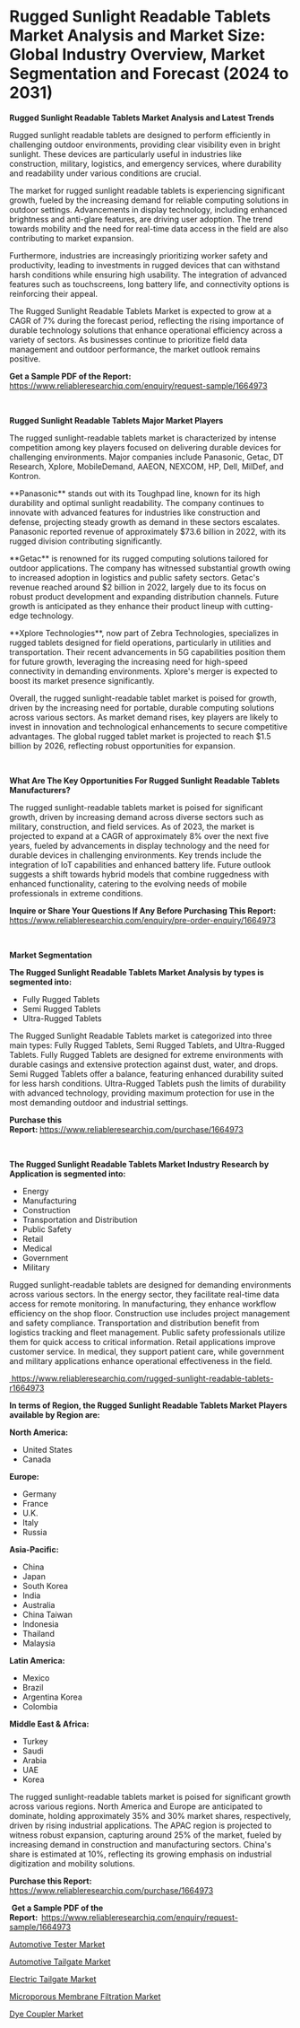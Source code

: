 <p><h1>Rugged Sunlight Readable Tablets Market Analysis and Market Size: Global Industry Overview, Market Segmentation and Forecast (2024 to 2031)</h1></p><p><strong>Rugged Sunlight Readable Tablets Market Analysis and Latest Trends</strong></p>
<p><p>Rugged sunlight readable tablets are designed to perform efficiently in challenging outdoor environments, providing clear visibility even in bright sunlight. These devices are particularly useful in industries like construction, military, logistics, and emergency services, where durability and readability under various conditions are crucial. </p><p>The market for rugged sunlight readable tablets is experiencing significant growth, fueled by the increasing demand for reliable computing solutions in outdoor settings. Advancements in display technology, including enhanced brightness and anti-glare features, are driving user adoption. The trend towards mobility and the need for real-time data access in the field are also contributing to market expansion. </p><p>Furthermore, industries are increasingly prioritizing worker safety and productivity, leading to investments in rugged devices that can withstand harsh conditions while ensuring high usability. The integration of advanced features such as touchscreens, long battery life, and connectivity options is reinforcing their appeal. </p><p>The Rugged Sunlight Readable Tablets Market is expected to grow at a CAGR of 7% during the forecast period, reflecting the rising importance of durable technology solutions that enhance operational efficiency across a variety of sectors. As businesses continue to prioritize field data management and outdoor performance, the market outlook remains positive.</p></p>
<p><strong>Get a Sample PDF of the Report:&nbsp;</strong> <a href="https://www.reliableresearchiq.com/enquiry/request-sample/1664973?utm_campaign=1102&utm_medium=2&utm_source=Github&utm_content=ia&utm_term=10122024&utm_id=rugged-sunlight-readable-tablets">https://www.reliableresearchiq.com/enquiry/request-sample/1664973</a></p>
<p>&nbsp;</p>
<p><strong>Rugged Sunlight Readable Tablets Major Market Players</strong></p>
<p><p>The rugged sunlight-readable tablets market is characterized by intense competition among key players focused on delivering durable devices for challenging environments. Major companies include Panasonic, Getac, DT Research, Xplore, MobileDemand, AAEON, NEXCOM, HP, Dell, MilDef, and Kontron.</p><p>**Panasonic** stands out with its Toughpad line, known for its high durability and optimal sunlight readability. The company continues to innovate with advanced features for industries like construction and defense, projecting steady growth as demand in these sectors escalates. Panasonic reported revenue of approximately $73.6 billion in 2022, with its rugged division contributing significantly.</p><p>**Getac** is renowned for its rugged computing solutions tailored for outdoor applications. The company has witnessed substantial growth owing to increased adoption in logistics and public safety sectors. Getac's revenue reached around $2 billion in 2022, largely due to its focus on robust product development and expanding distribution channels. Future growth is anticipated as they enhance their product lineup with cutting-edge technology.</p><p>**Xplore Technologies**, now part of Zebra Technologies, specializes in rugged tablets designed for field operations, particularly in utilities and transportation. Their recent advancements in 5G capabilities position them for future growth, leveraging the increasing need for high-speed connectivity in demanding environments. Xplore's merger is expected to boost its market presence significantly.</p><p>Overall, the rugged sunlight-readable tablet market is poised for growth, driven by the increasing need for portable, durable computing solutions across various sectors. As market demand rises, key players are likely to invest in innovation and technological enhancements to secure competitive advantages. The global rugged tablet market is projected to reach $1.5 billion by 2026, reflecting robust opportunities for expansion.</p></p>
<p>&nbsp;</p>
<p><strong>What Are The Key Opportunities For Rugged Sunlight Readable Tablets Manufacturers?</strong></p>
<p><p>The rugged sunlight-readable tablets market is poised for significant growth, driven by increasing demand across diverse sectors such as military, construction, and field services. As of 2023, the market is projected to expand at a CAGR of approximately 8% over the next five years, fueled by advancements in display technology and the need for durable devices in challenging environments. Key trends include the integration of IoT capabilities and enhanced battery life. Future outlook suggests a shift towards hybrid models that combine ruggedness with enhanced functionality, catering to the evolving needs of mobile professionals in extreme conditions.</p></p>
<p><strong>Inquire or Share Your Questions If Any Before Purchasing This Report:</strong> <a href="https://www.reliableresearchiq.com/enquiry/pre-order-enquiry/1664973?utm_campaign=1102&utm_medium=2&utm_source=Github&utm_content=ia&utm_term=10122024&utm_id=rugged-sunlight-readable-tablets">https://www.reliableresearchiq.com/enquiry/pre-order-enquiry/1664973</a></p>
<p>&nbsp;</p>
<p><strong>Market Segmentation</strong></p>
<p><strong>The Rugged Sunlight Readable Tablets Market Analysis by types is segmented into:</strong></p>
<p><ul><li>Fully Rugged Tablets</li><li>Semi Rugged Tablets</li><li>Ultra-Rugged Tablets</li></ul></p>
<p><p>The Rugged Sunlight Readable Tablets market is categorized into three main types: Fully Rugged Tablets, Semi Rugged Tablets, and Ultra-Rugged Tablets. Fully Rugged Tablets are designed for extreme environments with durable casings and extensive protection against dust, water, and drops. Semi Rugged Tablets offer a balance, featuring enhanced durability suited for less harsh conditions. Ultra-Rugged Tablets push the limits of durability with advanced technology, providing maximum protection for use in the most demanding outdoor and industrial settings.</p></p>
<p><strong>Purchase this Report:&nbsp;</strong><a href="https://www.reliableresearchiq.com/purchase/1664973?utm_campaign=1102&utm_medium=2&utm_source=Github&utm_content=ia&utm_term=10122024&utm_id=rugged-sunlight-readable-tablets">https://www.reliableresearchiq.com/purchase/1664973</a></p>
<p>&nbsp;</p>
<p><strong>The Rugged Sunlight Readable Tablets Market Industry Research by Application is segmented into:</strong></p>
<p><ul><li>Energy</li><li>Manufacturing</li><li>Construction</li><li>Transportation and Distribution</li><li>Public Safety</li><li>Retail</li><li>Medical</li><li>Government</li><li>Military</li></ul></p>
<p><p>Rugged sunlight-readable tablets are designed for demanding environments across various sectors. In the energy sector, they facilitate real-time data access for remote monitoring. In manufacturing, they enhance workflow efficiency on the shop floor. Construction use includes project management and safety compliance. Transportation and distribution benefit from logistics tracking and fleet management. Public safety professionals utilize them for quick access to critical information. Retail applications improve customer service. In medical, they support patient care, while government and military applications enhance operational effectiveness in the field.</p></p>
<p><a href="https://www.reliableresearchiq.com/rugged-sunlight-readable-tablets-r1664973?utm_campaign=1102&utm_medium=2&utm_source=Github&utm_content=ia&utm_term=10122024&utm_id=rugged-sunlight-readable-tablets">&nbsp;https://www.reliableresearchiq.com/rugged-sunlight-readable-tablets-r1664973</a></p>
<p><strong>In terms of Region, the Rugged Sunlight Readable Tablets Market Players available by Region are:</strong></p>
<p>
    <p> <strong> North America: </strong>
        <ul>
            <li>United States</li>
            <li>Canada</li>
        </ul>
        </p> 
    <p> <strong> Europe: </strong>
        <ul>
            <li>Germany</li>
            <li>France</li>
            <li>U.K.</li>
            <li>Italy</li>
            <li>Russia</li>
        </ul>
        </p> 
    <p> <strong> Asia-Pacific: </strong>
        <ul>
            <li>China</li>
            <li>Japan</li>
            <li>South Korea</li>
            <li>India</li>
            <li>Australia</li>
            <li>China Taiwan</li>
            <li>Indonesia</li>
            <li>Thailand</li>
            <li>Malaysia</li>
        </ul>
        </p> 
    <p> <strong> Latin America: </strong>
        <ul>
            <li>Mexico</li>
            <li>Brazil</li>
            <li>Argentina Korea</li>
            <li>Colombia</li>
        </ul>
        </p> 
    <p> <strong> Middle East & Africa: </strong>
        <ul>
            <li>Turkey</li>
            <li>Saudi</li>
            <li>Arabia</li>
            <li>UAE</li>
            <li>Korea</li>
        </ul>
    </p>
    </p>
<p><p>The rugged sunlight-readable tablets market is poised for significant growth across various regions. North America and Europe are anticipated to dominate, holding approximately 35% and 30% market shares, respectively, driven by rising industrial applications. The APAC region is projected to witness robust expansion, capturing around 25% of the market, fueled by increasing demand in construction and manufacturing sectors. China's share is estimated at 10%, reflecting its growing emphasis on industrial digitization and mobility solutions.</p></p>
<p><strong>Purchase this Report: </strong><a href="https://www.reliableresearchiq.com/purchase/1664973?utm_campaign=1102&utm_medium=2&utm_source=Github&utm_content=ia&utm_term=10122024&utm_id=rugged-sunlight-readable-tablets">https://www.reliableresearchiq.com/purchase/1664973</a></p>
<p>&nbsp;<strong>Get a Sample PDF of the Report:&nbsp;&nbsp;</strong><a href="https://www.reliableresearchiq.com/enquiry/request-sample/1664973?utm_campaign=1102&utm_medium=2&utm_source=Github&utm_content=ia&utm_term=10122024&utm_id=rugged-sunlight-readable-tablets">https://www.reliableresearchiq.com/enquiry/request-sample/1664973</a></p>
<p><strong></strong></p>
<p><p><a href="https://www.linkedin.com/pulse/comprehensive-automotive-tester-market-size-growing-cagr-5-from-nesse?utm_campaign=1102&utm_medium=2&utm_source=Github&utm_content=ia&utm_term=10122024&utm_id=rugged-sunlight-readable-tablets">Automotive Tester Market</a></p><p><a href="https://www.linkedin.com/pulse/impact-change-trends-global-automotive-tailgate-market-surpassed-btvse?utm_campaign=1102&utm_medium=2&utm_source=Github&utm_content=ia&utm_term=10122024&utm_id=rugged-sunlight-readable-tablets">Automotive Tailgate Market</a></p><p><a href="https://www.linkedin.com/pulse/latest-trends-applications-growth-forecast-global-electric-mm4xe?utm_campaign=1102&utm_medium=2&utm_source=Github&utm_content=ia&utm_term=10122024&utm_id=rugged-sunlight-readable-tablets">Electric Tailgate Market</a></p><p><a href="https://www.linkedin.com/pulse/surfing-microporous-membrane-filtration-wave-riding-market-currents-3uwjc?utm_campaign=1102&utm_medium=2&utm_source=Github&utm_content=ia&utm_term=10122024&utm_id=rugged-sunlight-readable-tablets">Microporous Membrane Filtration Market</a></p><p><a href="https://www.linkedin.com/pulse/futur-trend-quest-sl8ue?utm_campaign=1102&utm_medium=2&utm_source=Github&utm_content=ia&utm_term=10122024&utm_id=rugged-sunlight-readable-tablets">Dye Coupler Market</a></p></p>